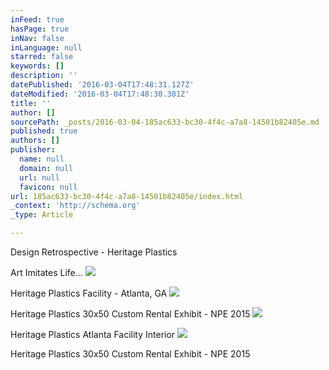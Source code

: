 ```yaml
---
inFeed: true
hasPage: true
inNav: false
inLanguage: null
starred: false
keywords: []
description: ''
datePublished: '2016-03-04T17:48:31.127Z'
dateModified: '2016-03-04T17:48:30.381Z'
title: ''
author: []
sourcePath: _posts/2016-03-04-185ac633-bc30-4f4c-a7a8-14501b82405e.md
published: true
authors: []
publisher:
  name: null
  domain: null
  url: null
  favicon: null
url: 185ac633-bc30-4f4c-a7a8-14501b82405e/index.html
_context: 'http://schema.org'
_type: Article

---
```

Design Retrospective - Heritage Plastics

Art Imitates Life...
![](https://the-grid-user-content.s3-us-west-2.amazonaws.com/d997fe0f-ed8c-4e8e-8a17-54f8814a3ae3.jpg)

Heritage Plastics Facility - Atlanta, GA
![](https://the-grid-user-content.s3-us-west-2.amazonaws.com/49b82996-0660-472a-abf1-bb3b6b106fbb.jpg)

Heritage Plastics 30x50 Custom Rental Exhibit - NPE 2015
![](https://the-grid-user-content.s3-us-west-2.amazonaws.com/deb211b8-c126-47f8-a7fd-4463ec0e526d.jpg)

Heritage Plastics Atlanta Facility Interior
![](https://the-grid-user-content.s3-us-west-2.amazonaws.com/92858682-b724-4b19-b42d-71365de88040.jpg)

Heritage Plastics 30x50 Custom Rental Exhibit - NPE 2015